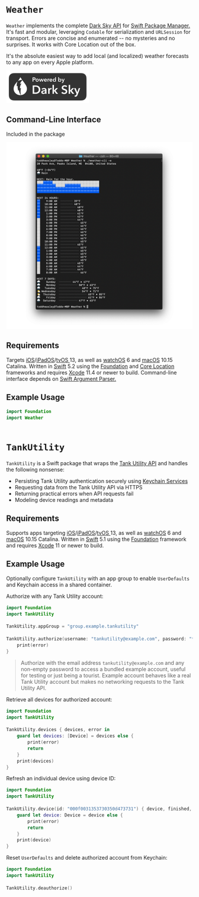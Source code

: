 # `Weather`

`Weather` implements the complete [Dark Sky API](https://darksky.net/dev) for [Swift Package Manager.](https://github.com/apple/swift-package-manager)  It's fast and modular, leveraging `Codable` for serialization and `URLSession` for transport. Errors are concise and enumerated -- no mysteries and no surprises. It works with Core Location out of the box.

It's the absolute easiest way to add local (and localized) weather forecasts to any app on every Apple platform.

[![Powered by Dark Sky](DarkSky.svg)](https://darksky.net/poweredby)

## Command-Line Interface

Included in the package

![](Weather.png)

## Requirements

Targets [iOS](https://developer.apple.com/ios)/[iPadOS](https://developer.apple.com/ipad)/[tvOS ](https://developer.apple.com/tvos) 13, as well as [watchOS](https://developer.apple.com/watchos) 6 and [macOS](https://developer.apple.com/macos) 10.15 Catalina. Written in [Swift](https://developer.apple.com/documentation/swift) 5.2 using the [Foundation](https://developer.apple.com/documentation/foundation) and [Core Location](https://developer.apple.com/documentation/corelocation) frameworks and requires [Xcode](https://developer.apple.com/xcode) 11.4 or newer to build. Command-line interface depends on [Swift Argument Parser.](https://github.com/apple/swift-argument-parser)

## Example Usage



```swift
import Foundation
import Weather

```

```shell

```

















# `TankUtility`

`TankUtility` is a Swift package that wraps the [Tank Utility API](http://apidocs.tankutility.com) and handles the following nonsense:

* Persisting Tank Utility authentication securely using [Keychain Services](https://developer.apple.com/documentation/security/keychain_services)
* Requesting data from the Tank Utility API via HTTPS
* Returning practical errors when API requests fail
* Modeling device readings and metadata

## Requirements

Supports apps targeting [iOS](https://developer.apple.com/ios)/[iPadOS](https://developer.apple.com/ipad)/[tvOS ](https://developer.apple.com/tvos) 13, as well as [watchOS](https://developer.apple.com/watchos) 6 and [macOS](https://developer.apple.com/macos) 10.15 Catalina. Written in [Swift](https://developer.apple.com/documentation/swift) 5.1 using the [Foundation](https://developer.apple.com/documentation/foundation) framework and requires [Xcode](https://developer.apple.com/xcode) 11 or newer to build.

## Example Usage

Optionally configure `TankUtility` with an app group to enable `UserDefaults` and Keychain access in a shared container.

Authorize with any Tank Utility account:

```swift
import Foundation
import TankUtility

TankUtility.appGroup = "group.example.tankutility"

TankUtility.authorize(username: "tankutility@example.com", password: "********") { error in
    print(error)
}

```

> Authorize with the email address `tankutility@example.com` and any non-empty password to access a bundled example account, useful for testing or just being a tourist. Example account behaves like a real Tank Utility account but makes no networking requests to the Tank Utility API.

Retrieve all devices for authorized account:

```swift
import Foundation
import TankUtility

TankUtility.devices { devices, error in
    guard let devices: [Device] = devices else {
        print(error)
        return
    }
    print(devices)
}

```

Refresh an individual device using device ID:

```swift
import Foundation
import TankUtility

TankUtility.device(id: "000f0031353730350d473731") { device, finished, error in
    guard let device: Device = device else {
        print(error)
        return
    }
    print(device)
}

```

Reset `UserDefaults` and delete authorized account from Keychain:

```swift
import Foundation
import TankUtility

TankUtility.deauthorize()

```
